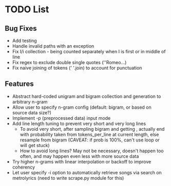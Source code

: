 # TODO List

## Bug Fixes

- Add testing
- Handle invalid paths with an exception
- Fix I/i collection - being counted separately when I is first or in middle of
  line
- Fix regex to exclude double single quotes (''Romeo...)
- Fix naive joining of tokens (' '.join) to account for punctuation

## Features
- Abstract hard-coded unigram and bigram collection and generation to arbitrary
  n-gram
- Allow user to specify n-gram config (default: bigram, or based on source data
  size?)
- Implement -p (preprocessed data) input mode
- Add line length tuning to prevent very short and very long lines
  * To avoid very short, after sampling bigram and getting <END>, actually end
    with probability taken from tokens_per_line at current length, else
    resample from bigram (CAVEAT: if <END> prob is 100%, can't use loop or will
    get stuck)
  * How to avoid long lines? May not be necessary, doesn't happen too often,
    and may happen even less with more source data
- Try higher n-grams with linear interpolation or backoff to improve coherency
- Let user specify -i option to automatically retrieve songs via
  search on metrolyrics (need to write scrape.py module for this)
